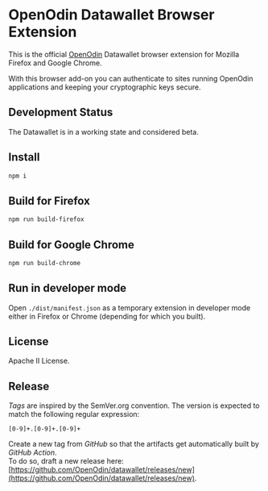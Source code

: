 # OpenOdin Datawallet Browser Extension 

This is the official [OpenOdin](https://github.com/OpenOdin/) Datawallet browser extension for Mozilla Firefox and Google Chrome.

With this browser add-on you can authenticate to sites running OpenOdin applications and keeping your cryptographic keys secure.

## Development Status

The Datawallet is in a working state and considered beta.

## Install

```sh
npm i
```

## Build for Firefox

```sh
npm run build-firefox
```

## Build for Google Chrome

```sh
npm run build-chrome
```

## Run in developer mode

Open `./dist/manifest.json` as a temporary extension in developer mode either in Firefox or Chrome (depending for which you built).  

## License

Apache II License.


## Release
_Tags_ are inspired by the SemVer.org convention. The version is expected to match the following regular expression:
```
[0-9]+.[0-9]+.[0-9]+
```

Create a new tag from _GitHub_ so that the artifacts get automatically built by _GitHub Action_.  
To do so, draft a new release here: [https://github.com/OpenOdin/datawallet/releases/new](https://github.com/OpenOdin/datawallet/releases/new).
